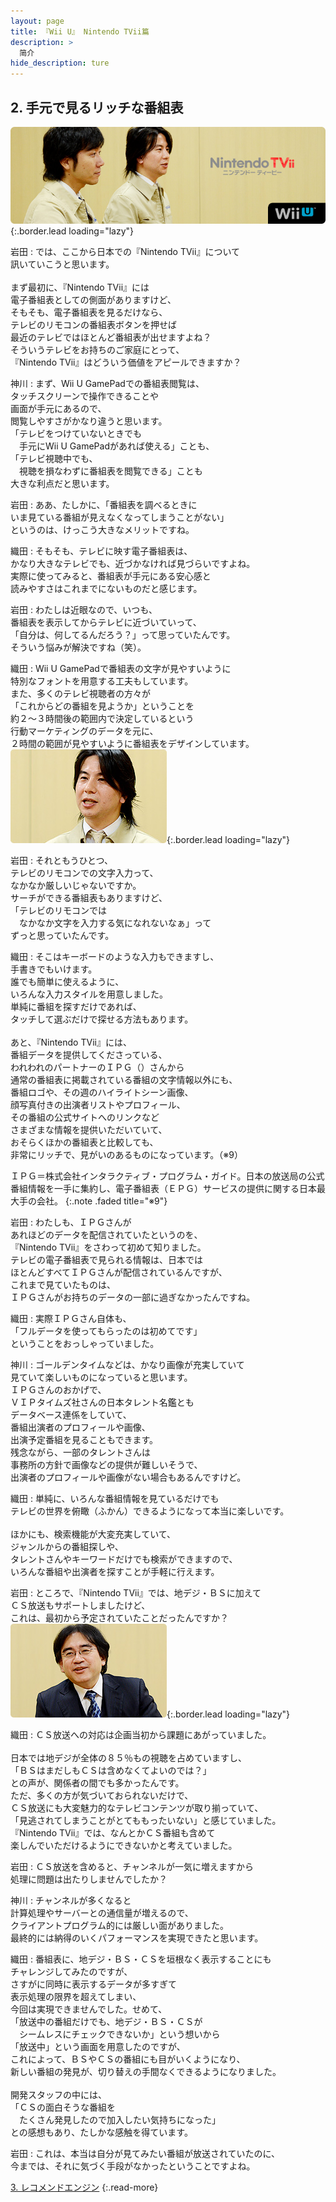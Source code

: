 ```yaml
---
layout: page
title: 『Wii U』 Nintendo TVii篇
description: >
  简介
hide_description: ture
---
```


## 2. 手元で見るリッチな番組表
![](/interviews/jp/WiiU/hardware/vol11/img/mainvisual2.jpg){:.border.lead loading="lazy"}



岩田
: では、ここから日本での『Nintendo TVii』について<br>訊いていこうと思います。<br>&nbsp;<br>まず最初に、『Nintendo TVii』には<br>電子番組表としての側面がありますけど、<br>そもそも、電子番組表を見るだけなら、<br>テレビのリモコンの番組表ボタンを押せば<br>最近のテレビではほとんど番組表が出せますよね？<br>そういうテレビをお持ちのご家庭にとって、<br>『Nintendo TVii』はどういう価値をアピールできますか？

神川
: まず、Wii U GamePadでの番組表閲覧は、<br>タッチスクリーンで操作できることや<br>画面が手元にあるので、<br>閲覧しやすさがかなり違うと思います。<br>「テレビをつけていないときでも<br>　手元にWii U GamePadがあれば使える」ことも、<br>「テレビ視聴中でも、<br>　視聴を損なわずに番組表を閲覧できる」ことも<br>大きな利点だと思います。

岩田
: ああ、たしかに、「番組表を調べるときに<br>いま見ている番組が見えなくなってしまうことがない」<br>というのは、けっこう大きなメリットですね。

織田
: そもそも、テレビに映す電子番組表は、<br>かなり大きなテレビでも、近づかなければ見づらいですよね。<br>実際に使ってみると、番組表が手元にある安心感と<br>読みやすさはこれまでにないものだと感じます。

岩田
: わたしは近眼なので、いつも、<br>番組表を表示してからテレビに近づいていって、<br>「自分は、何してるんだろう？」って思っていたんです。<br>そういう悩みが解決ですね（笑）。

織田
: Wii U GamePadで番組表の文字が見やすいように<br>特別なフォントを用意する工夫もしています。<br>また、多くのテレビ視聴者の方々が<br>「これからどの番組を見ようか」ということを<br>約２～３時間後の範囲内で決定しているという<br>行動マーケティングのデータを元に、<br>２時間の範囲が見やすいように番組表をデザインしています。
![](/interviews/jp/WiiU/hardware/vol11/img/photo5.jpg){:.border.lead loading="lazy"}


岩田
: それともうひとつ、<br>テレビのリモコンでの文字入力って、<br>なかなか厳しいじゃないですか。<br>サーチができる番組表もありますけど、<br>「テレビのリモコンでは<br>　なかなか文字を入力する気になれないなぁ」って<br>ずっと思っていたんです。

織田
: そこはキーボードのような入力もできますし、<br>手書きでもいけます。<br>誰でも簡単に使えるように、<br>いろんな入力スタイルを用意しました。<br>単純に番組を探すだけであれば、<br>タッチして選ぶだけで探せる方法もあります。<br>&nbsp;<br>あと、『Nintendo TVii』には、<br>番組データを提供してくださっている、<br>われわれのパートナーのＩＰＧ（）さんから<br>通常の番組表に掲載されている番組の文字情報以外にも、<br>番組ロゴや、その週のハイライトシーン画像、<br>顔写真付きの出演者リストやプロフィール、<br>その番組の公式サイトへのリンクなど<br>さまざまな情報を提供いただいていて、<br>おそらくほかの番組表と比較しても、<br>非常にリッチで、見がいのあるものになっています。（※9）

ＩＰＧ＝株式会社インタラクティブ・プログラム・ガイド。日本の放送局の公式番組情報を一手に集約し、電子番組表（ＥＰＧ）サービスの提供に関する日本最大手の会社。
{:.note .faded title="※9"}

岩田
: わたしも、ＩＰＧさんが<br>あれほどのデータを配信されていたというのを、<br>『Nintendo TVii』をさわって初めて知りました。<br>テレビの電子番組表で見られる情報は、日本では<br>ほとんどすべてＩＰＧさんが配信されているんですが、<br>これまで見ていたものは、<br>ＩＰＧさんがお持ちのデータの一部に過ぎなかったんですね。

織田
: 実際ＩＰＧさん自体も、<br>「フルデータを使ってもらったのは初めてです」<br>ということをおっしゃっていました。

神川
: ゴールデンタイムなどは、かなり画像が充実していて<br>見ていて楽しいものになっていると思います。<br>ＩＰＧさんのおかげで、<br>ＶＩＰタイムズ社さんの日本タレント名鑑とも<br>データベース連係をしていて、<br>番組出演者のプロフィールや画像、<br>出演予定番組を見ることもできます。<br>残念ながら、一部のタレントさんは<br>事務所の方針で画像などの提供が難しいそうで、<br>出演者のプロフィールや画像がない場合もあるんですけど。

織田
: 単純に、いろんな番組情報を見ているだけでも<br>テレビの世界を俯瞰（ふかん）できるようになって本当に楽しいです。<br>&nbsp;<br>ほかにも、検索機能が大変充実していて、<br>ジャンルからの番組探しや、<br>タレントさんやキーワードだけでも検索ができますので、<br>いろんな番組や出演者を探すことが手軽に行えます。

岩田
: ところで、『Nintendo TVii』では、地デジ・ＢＳに加えて<br>ＣＳ放送もサポートしましたけど、<br>これは、最初から予定されていたことだったんですか？
![](/interviews/jp/WiiU/hardware/vol11/img/photo6.jpg){:.border.lead loading="lazy"}


織田
: ＣＳ放送への対応は企画当初から課題にあがっていました。<br>&nbsp;<br>日本では地デジが全体の８５％もの視聴を占めていますし、<br>「ＢＳはまだしもＣＳは含めなくてよいのでは？」<br>との声が、関係者の間でも多かったんです。<br>ただ、多くの方が気づいておられないだけで、<br>ＣＳ放送にも大変魅力的なテレビコンテンツが取り揃っていて、<br>「見逃されてしまうことがとてももったいない」と感じていました。<br>『Nintendo TVii』では、なんとかＣＳ番組も含めて<br>楽しんでいただけるようにできないかと考えていました。

岩田
: ＣＳ放送を含めると、チャンネルが一気に増えますから<br>処理に問題は出たりしませんでしたか？

神川
: チャンネルが多くなると<br>計算処理やサーバーとの通信量が増えるので、<br>クライアントプログラム的には厳しい面がありました。<br>最終的には納得のいくパフォーマンスを実現できたと思います。

織田
: 番組表に、地デジ・ＢＳ・ＣＳを垣根なく表示することにも<br>チャレンジしてみたのですが、<br>さすがに同時に表示するデータが多すぎて<br>表示処理の限界を超えてしまい、<br>今回は実現できませんでした。せめて、<br>「放送中の番組だけでも、地デジ・ＢＳ・ＣＳが<br>　シームレスにチェックできないか」という想いから<br>「放送中」という画面を用意したのですが、<br>これによって、ＢＳやＣＳの番組にも目がいくようになり、<br>新しい番組の発見が、切り替えの手間なくできるようになりました。<br>&nbsp;<br>開発スタッフの中には、<br>「ＣＳの面白そうな番組を<br>　たくさん発見したので加入したい気持ちになった」<br>との感想もあり、たしかな感触を得ています。

岩田
: これは、本当は自分が見てみたい番組が放送されていたのに、<br>今までは、それに気づく手段がなかったということですよね。


[3. レコメンドエンジン](3.md)
{:.read-more}